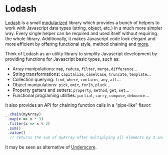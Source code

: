 # Lodash

[Lodash](https://lodash.com) is a small [modularized](https://www.npmjs.com/browse/keyword/lodash-modularized) library which provides a bunch of helpers to work with Javascript data types (string, object, etc.) in a much more simpler way. Every single helper can be required and used itself without requiring the whole library. Additionally, it makes Javascript code look elegant and more efficient by offering functional style, method chaining and [more](https://lodash.com/#features).

Think of Lodash as an utility library to simplify Javascript development by providing functions for Javascript basic types, such as:
- Array manipulations: `map`, `reduce`, `filter`, `merge`, `difference`…
- String transformations: `capitalize`, `camelCase`, `truncate`, `template`…
- Collection querying: `find`, `where`, `contains`, `any`, `all`…
- Object manipulations: `pick`, `omit`, `forIn`, `pluck`…
- Property getters and setters: `property`, `method`, `get`, `set`…
- Functional programing utilities: `partial`, `curry`, `compose`, `debounce`…

It also provides an API for chaining function calls in a “pipe-like” flavor:

```js
_.chain(myArray)
 .map(x => x * 3)
 .filter(x => x % 2)
 .sum()
 .value()
  // returns the sum of myArray after multiplying all elements by 3 and rejecting the odd numbers
```

It may be seen as alternative of [Underscore](UNDERSCORE.md).
